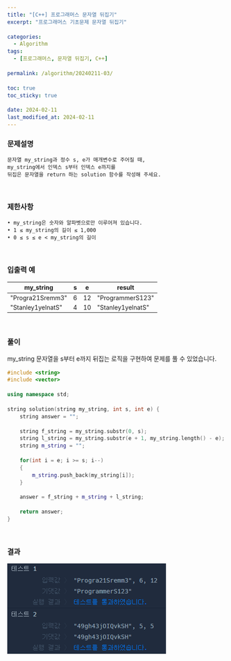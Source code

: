 ```yaml
---
title: "[C++] 프로그래머스 문자열 뒤집기"
excerpt: "프로그래머스 기초문제 문자열 뒤집기"

categories:
  - Algorithm
tags:
  - [프로그래머스, 문자열 뒤집기, C++]

permalink: /algorithm/20240211-03/

toc: true
toc_sticky: true

date: 2024-02-11
last_modified_at: 2024-02-11
---
```


### 문제설명

    문자열 my_string과 정수 s, e가 매개변수로 주어질 때,
    my_string에서 인덱스 s부터 인덱스 e까지를
    뒤집은 문자열을 return 하는 solution 함수를 작성해 주세요.

<br/>

### 제한사항

    • my_string은 숫자와 알파벳으로만 이루어져 있습니다.
    • 1 ≤ my_string의 길이 ≤ 1,000
    • 0 ≤ s ≤ e < my_string의 길이

<br/>

### 입출력 예

|my_string|s|e|result|
|---|--|--|---|
|"Progra21Sremm3"|6|12|"ProgrammerS123"|
|"Stanley1yelnatS"|4|10|"Stanley1yelnatS"|

<br/>

### 풀이

my_string 문자열을 s부터 e까지 뒤집는 로직을 구현하여 문제를 풀 수 있었습니다.

```cpp
#include <string>
#include <vector>

using namespace std;

string solution(string my_string, int s, int e) {
    string answer = "";
    
    string f_string = my_string.substr(0, s);
    string l_string = my_string.substr(e + 1, my_string.length() - e);
    string m_string = "";
    
    for(int i = e; i >= s; i--)
    {
        m_string.push_back(my_string[i]);
    }
    
    answer = f_string + m_string + l_string;
    
    return answer;
}
```

<br/>

### 결과
![코드 실행결과](/assets/images/posts_img/20240211-03/001.png "코드 실행결과")

<script async src="https://pagead2.googlesyndication.com/pagead/js/adsbygoogle.js?client=ca-pub-9590884639502637"
     crossorigin="anonymous"></script>
<!-- devlogbase_01 -->
<ins class="adsbygoogle"
     style="display:block"
     data-ad-client="ca-pub-9590884639502637"
     data-ad-slot="4742297382"
     data-ad-format="auto"
     data-full-width-responsive="true"></ins>
<script>
     (adsbygoogle = window.adsbygoogle || []).push({});
</script>
